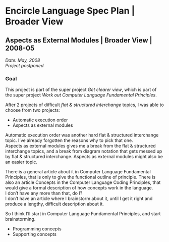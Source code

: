 ﻿Encircle Language Spec Plan | Broader View
==========================================

Aspects as External Modules | Broader View | 2008-05 
----------------------------------------------------

*Date: May, 2008*  
*Project postponed*

### Goal

This project is part of the super project *Get clearer view*, which is part of the super project *Work out Computer Language Fundamental Principles*.

After 2 projects of difficult *flat & structured interchange* topics, I was able to choose from two projects:

- Automatic execution order
- Aspects as external modules

Automatic execution order was another hard flat & structured interchange topic. I’ve already forgotten the reasons why to pick that one.  
Aspects as external modules gives me a break from the flat & structured interchange topics, and a break from diagram notation that gets messed up by flat & structured interchange. Aspects as external modules might also be an easier topic.

There is a general article about it in Computer Language Fundamental Principles, that is only to give the functional outline of principle. There is also an article Concepts in the Computer Language Coding Principles, that would give a formal description of how concepts work in the language.  
I don’t have any more than that, do I?  
I don’t have an article where I brainstorm about it, until I get it right and produce a lengthy, difficult description about it.

So I think I’ll start in Computer Language Fundamental Principles, and start brainstorming.

- Programming concepts
- Supporting concepts